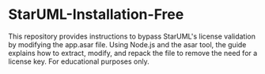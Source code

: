 # StarUML-Installation-Free
This repository provides instructions to bypass StarUML's license validation by modifying the app.asar file. Using Node.js and the asar tool, the guide explains how to extract, modify, and repack the file to remove the need for a license key. For educational purposes only.
